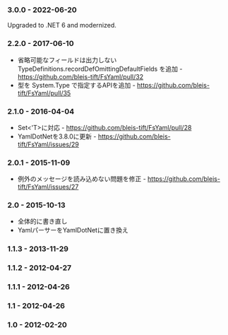 ### 3.0.0 - 2022-06-20

Upgraded to .NET 6 and modernized.

### 2.2.0 - 2017-06-10
* 省略可能なフィールドは出力しない TypeDefinitions.recordDefOmittingDefaultFields を追加 - https://github.com/bleis-tift/FsYaml/pull/32
* 型を System.Type で指定するAPIを追加 - https://github.com/bleis-tift/FsYaml/pull/35

### 2.1.0 - 2016-04-04
* Set<'T>に対応 - https://github.com/bleis-tift/FsYaml/pull/28
* YamlDotNetを3.8.0に更新 - https://github.com/bleis-tift/FsYaml/issues/29

### 2.0.1 - 2015-11-09
* 例外のメッセージを読み込めない問題を修正 - https://github.com/bleis-tift/FsYaml/issues/27

### 2.0   - 2015-10-13
* 全体的に書き直し
* YamlパーサーをYamlDotNetに置き換え

### 1.1.3 - 2013-11-29
### 1.1.2 - 2012-04-27
### 1.1.1 - 2012-04-26
### 1.1   - 2012-04-26
### 1.0   - 2012-02-20